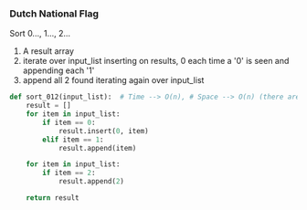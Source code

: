 ### Dutch National Flag

Sort 0..., 1..., 2...

1. A result array
2. iterate over input_list inserting on results, 0 each time a '0' is seen and appending each '1'
3. append all 2 found iterating again over input_list

```python
def sort_012(input_list):  # Time --> O(n), # Space --> O(n) (there are no requirements for space complexity)
    result = []
    for item in input_list:
        if item == 0:
            result.insert(0, item)
        elif item == 1:
            result.append(item)

    for item in input_list:
        if item == 2:
            result.append(2)

    return result
```